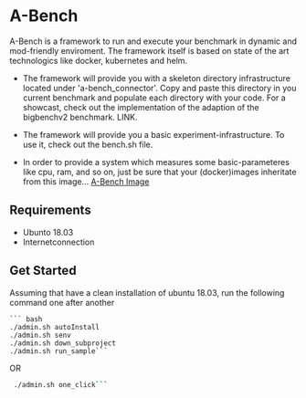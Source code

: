 # A-Bench

A-Bench is a framework to run and execute your benchmark in dynamic and mod-friendly enviroment.
The framework itself is based on state of the art technologics like docker, kubernetes and helm.

* The framework will provide you with a skeleton directory infrastructure located under 'a-bench_connector'. Copy and paste this directory in you current benchmark and populate each directory with your code. For a showcast, check out the implementation of the adaption of the bigbenchv2 benchmark.  LINK. 

* The framework will provide you a basic experiment-infrastructure. To use it, check out the bench.sh file.

* In order to provide a system which measures some basic-parameteres like cpu, ram, and so on, just be sure that 
    your (docker)images inheritate from this image... [A-Bench Image](https://notProvided)

## Requirements

* Ubunto 18.03
* Internetconnection

## Get Started
Assuming that have a clean installation of ubuntu 18.03, run the following command one after another
  
    ``` bash
    ./admin.sh autoInstall
    ./admin.sh senv
    ./admin.sh down_subproject
    ./admin.sh run_sample```

OR

   ``` bash
    ./admin.sh one_click```